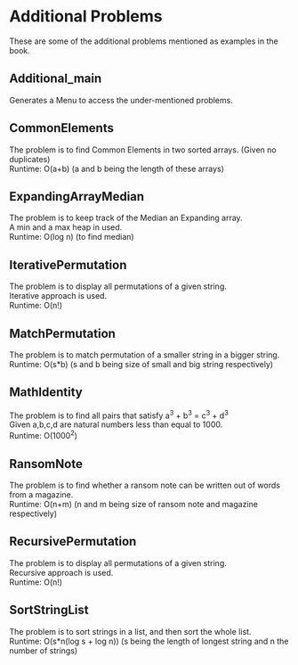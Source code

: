 # Additional Problems

These are some of the additional problems mentioned as examples in the book.

## Additional_main

Generates a Menu to access the under-mentioned problems.

## CommonElements

The problem is to find Common Elements in two sorted arrays. (Given no duplicates)<br>
Runtime: O(a+b) (a and b being the length of these arrays)

## ExpandingArrayMedian

The problem is to keep track of the Median an Expanding array.<br>
A min and a max heap in used.<br>
Runtime: O(log n) (to find median)

## IterativePermutation

The problem is to display all permutations of a given string.<br>
Iterative approach is used.<br>
Runtime: O(n!)

## MatchPermutation

The problem is to match permutation of a smaller string in a bigger string.<br>
Runtime: O(s*b) (s and b being size of small and big string respectively)

## MathIdentity

The problem is to find all pairs that satisfy a<sup>3</sup> + b<sup>3</sup> = c<sup>3</sup> + d<sup>3</sup><br>
Given a,b,c,d are natural numbers less than equal to 1000.<br>
Runtime: O(1000<sup>2</sup>)

## RansomNote

The problem is to find whether a ransom note can be written out of words from a magazine.<br>
Runtime: O(n+m) (n and m being size of ransom note and magazine respectively)

## RecursivePermutation

The problem is to display all permutations of a given string.<br>
Recursive approach is used.<br>
Runtime: O(n!)

## SortStringList

The problem is to sort strings in a list, and then sort the whole list.<br>
Runtime: O(s*n(log s + log n)) (s being the length of longest string and n the number of strings)
